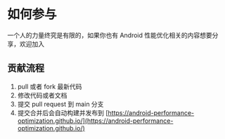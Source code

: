 # 如何参与
一个人的力量终究是有限的，如果你也有 Android 性能优化相关的内容想要分享，欢迎加入

## 贡献流程
1. pull 或者 fork 最新代码
2. 修改代码或者文档
3. 提交 pull request 到 main 分支
4. 提交合并后会自动构建并发布到 [https://android-performance-optimization.github.io/](https://android-performance-optimization.github.io/)